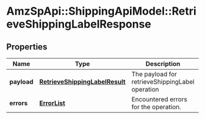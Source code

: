 # AmzSpApi::ShippingApiModel::RetrieveShippingLabelResponse

## Properties
Name | Type | Description | Notes
------------ | ------------- | ------------- | -------------
**payload** | [**RetrieveShippingLabelResult**](RetrieveShippingLabelResult.md) | The payload for retrieveShippingLabel operation | [optional] 
**errors** | [**ErrorList**](ErrorList.md) | Encountered errors for the operation. | [optional] 


